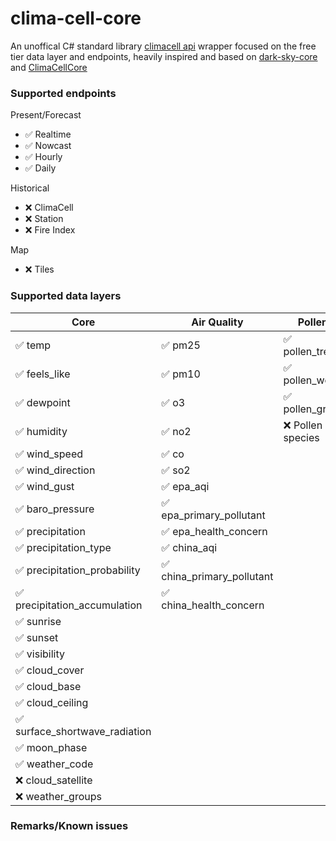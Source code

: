 # clima-cell-core

An unoffical C# standard library [climacell api](https://developer.climacell.co/) wrapper focused on the free tier data layer and endpoints, heavily inspired and based on [dark-sky-core](https://github.com/amweiss/dark-sky-core) and [ClimaCellCore](https://github.com/algedabra/ClimaCellCore)

### Supported endpoints

Present/Forecast

- :white_check_mark: Realtime
- :white_check_mark: Nowcast
- :white_check_mark: Hourly
- :white_check_mark: Daily

Historical

- :x: ClimaCell
- :x: Station
- :x: Fire Index

Map

- :x: Tiles

### Supported data layers

| Core                                           | Air Quality                                | Pollen                          |
| ---------------------------------------------- | ------------------------------------------ | ------------------------------- |
| :white_check_mark: temp                        | :white_check_mark: pm25                    | :white_check_mark: pollen_tree  |
| :white_check_mark: feels_like                  | :white_check_mark: pm10                    | :white_check_mark: pollen_weed  |
| :white_check_mark: dewpoint                    | :white_check_mark: o3                      | :white_check_mark: pollen_grass |
| :white_check_mark: humidity                    | :white_check_mark: no2                     | :x: Pollen species              |
| :white_check_mark: wind_speed                  | :white_check_mark: co                      |
| :white_check_mark: wind_direction              | :white_check_mark: so2                     |
| :white_check_mark: wind_gust                   | :white_check_mark: epa_aqi                 |
| :white_check_mark: baro_pressure               | :white_check_mark: epa_primary_pollutant   |
| :white_check_mark: precipitation               | :white_check_mark: epa_health_concern      |
| :white_check_mark: precipitation_type          | :white_check_mark: china_aqi               |
| :white_check_mark: precipitation_probability   | :white_check_mark: china_primary_pollutant |
| :white_check_mark: precipitation_accumulation  | :white_check_mark: china_health_concern    |
| :white_check_mark: sunrise                     |                                            |
| :white_check_mark: sunset                      |                                            |
| :white_check_mark: visibility                  |                                            |
| :white_check_mark: cloud_cover                 |                                            |
| :white_check_mark: cloud_base                  |                                            |
| :white_check_mark: cloud_ceiling               |                                            |
| :white_check_mark: surface_shortwave_radiation |                                            |
| :white_check_mark: moon_phase                  |                                            |
| :white_check_mark: weather_code                |                                            |
| :x: cloud_satellite                            |                                            |
| :x: weather_groups                             |                                            |

### Remarks/Known issues

<!-- 
:exclamation:
:pushpin:
 -->
